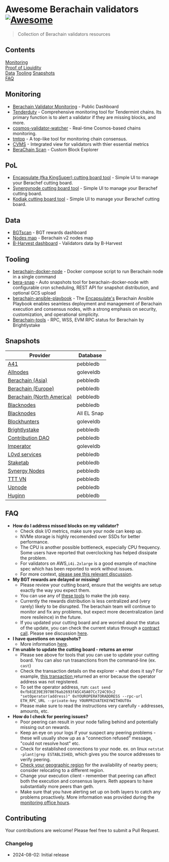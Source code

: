 # Awesome Berachain validators [![Awesome](https://awesome.re/badge.svg)](https://awesome.re)

> Collection of Berachain validators resources

## Contents
[Monitoring](#monitoring)  
[Proof of Liquidity](#pol)  
[Data](#data)
[Tooling](#tooling)
[Snapshots](#snapshots)  
[FAQ](#faq)  

## Monitoring

* [Berachain Validator Monitoring](https://grafana.tools.berachain.com/public-dashboards/d2ebb1bef39846c194e9fb731526856f?orgId=1&from=1727808520612&to=1727851720612) - Public Dashboard
* [Tenderduty](https://github.com/blockpane/tenderduty) - Comprehensive monitoring tool for Tendermint chains. Its primary function is to alert a validator if they are missing blocks, and more.
* [cosmos-validator-watcher](https://github.com/kilnfi/cosmos-validator-watcher) - Real-time Cosmos-based chains monitoring.
* [tmtop](https://github.com/QuokkaStake/tmtop) - A top-like tool for monitoring chain consensus.
* [CVMS](https://github.com/cosmostation/cvms) - Integrated view for validators with thier essential metrics
* [BeraChain Scan](https://berachainscan.com) - Custom Block Explorer

## PoL
* [Encapsulate (fka KingSuper) cutting board tool](https://cb.berachain.testnet.encapsulate.xyz) - Simple UI to manage your Berachef cutting board.
* [Synergynode cutting board tool](https://beratools.synergynodes.com/) - Simple UI to manage your Berachef cutting board.
* [Kodiak cutting board tool](https://cutting-board.beraden.com/) - Simple UI to manage your Berachef cutting board.

## Data
* [BGTscan](https://bgtscan.com/) - BGT rewards dashboard
* [Nodes map](https://services.tienthuattoan.com/testnet/berachain-v2/map) - Berachain v2 nodes map
* [B-Harvest dashboard](https://bera-dashboard.bharvest.io/) - Validators data by B-Harvest

## Tooling

* [berachain-docker-node](https://github.com/upnodedev/berachain-docker-node) - Docker compose script to run Berachain node in a single command
* [bera-snap](https://github.com/upnodedev/bera-snap) - Auto snapshots tool for berachain-docker-node with configurable cron scheduling, REST API for snapshot distribution, and optional GCS upload
* [berachain-ansible-playbook](https://github.com/encapsulate-xyz/berachain-ansible) - The [Encapsulate's](https://encapsulate.xyz/) Berachain Ansible Playbook enables seamless deployment and management of Berachain execution and consensus nodes, with a strong emphasis on security, customization, and operational simplicity.
* [Berachain-tools](https://bera-tools.brightlystake.com/) - RPC, WSS, EVM RPC status for Berachain by Brightlystake

## Snapshots

| Provider                                                                                                        | Database  |
|-----------------------------------------------------------------------------------------------------------------|-----------|
| [A41](https://narrow-cello-dab.notion.site/A41-Berachain-Testnet-v2-Snapshots-4d39b8e7046e4fc8bce4ce9cf5053b97) | pebbledb  |
| [Allnodes](https://www.publicnode.com/snapshots#berachain)                                                      | goleveldb |
| [Berachain (Asia)](https://storage.googleapis.com/bartio-snapshot-as/index.html)                                | pebbledb  |
| [Berachain (Europe)](https://storage.googleapis.com/bartio-snapshot-eu/index.html)                              | pebbledb  |
| [Berachain (North America)](https://storage.googleapis.com/bartio-snapshot/index.html)                          | pebbledb  |
| [Blacknodes](https://services.blacknodes.net/Berachain-V2/)                                                     | pebbledb  |
| [Blacknodes](https://berachain-snapshots.blacknodes.net/)                                                       |All EL Snap|
| [Blockhunters](https://blockhunters.dev/testnet/berachainv2/snapshot)                                           | goleveldb |
| [Brightlystake](https://testnet-berav2.brightlystake.com/snapshot/)                                             | pebbledb  |
| [Contribution DAO](https://services.contributiondao.com/testnet/berachain-v2/snapshots)                         | pebbledb  |
| [Imperator](https://www.imperator.co/services/chain-services/testnets/bera-v2)                                  | goleveldb |
| [L0vd services](https://chain-services.l0vd.com/testnets/berachain_v2/snapshot#sync-from-snapshot-pebbledb)     | pebbledb  |
| [Staketab](https://services.staketab.org/docs/beacon-testnet/snapshot)                                          | pebbledb  |
| [Synergy Nodes](https://synergynodes.com/service/berachain-v2-testnet)                                          | pebbledb  |
| [TTT VN](https://services.tienthuattoan.com/testnet/berachain-v2/snapshot)                                      | pebbledb  |
| [Upnode](https://bera.upnode.org/berachainv2/snapshots)                                                         | pebbledb  |
| [Huginn](https://services.huginn.tech/network/berachain)                                                        | pebbledb  |

## FAQ
* **How do I address missed blocks on my validator?**
    * Check disk I/O metrics, make sure your node can keep up.
    * NVMe storage is highly recomended over SSDs for better performance.
    * The CPU is another possible bottleneck, especially CPU frequency. Some users have reported that overclocking has helped dissipate the problem.
    * For validators on AWS,`i4i.2xlarge` is a good example of machine spec which has been reported to work without issues.
    * For more context, [please see this relevant discussion](https://discord.com/channels/924442927399313448/1245159849986228284/1273677626615009443).
* **My BGT rewards are delayed or missing!**
  * Please review your cutting board, ensure that the weights are setup exactly the way you expect them.
  * You can use any of [these tools](#pol) to make the job easy.
  * Currently the rewards distribution is less centralized and (very rarely) likely to be disrupted. The berachain team will continue to monitor and fix any problems, but expect more decentralization (and more resileince) in the future.
  * If you updated your cutting board and are worried about the status of the update, you can check the current status through a [contract call](https://docs.berachain.com/developers/contracts/berachef). Please see discussion [here](https://discord.com/channels/924442927399313448/1245159849986228284/1275152865089949781).
* **I have questions on snapshots?**
  * More information [here](snapshots.md).
* **I'm unable to update the cutting board - returns an error**
  * Please see above for tools that you can use to update your cutting board. You can also run trasanctions from the command-line (ex. `cast`)
  * Check the transaction details on the explorer - what does it say? For example, [this transaction ](https://bartio.beratrail.io/tx/0x0ad986617ee16ebb60b04b988d4aa845e817e3788702b716b949eeeb0986b17f) returned an error because the operator address was not registered.
  * To set the operator address, run: `cast send 0xfb81E39E3970076ab2693fA5C45A07Cc724C93c2 "setOperator(address)" 0xYOUROPERATORADDRESS --rpc-url ETH_RPC_URL --private-key YOURPRIVATEKEYWITHOUT0x`
  * Please make sure to read the instructions very carefully - addresses, amounts, etc.
* **How do I check for peering issues?**
  * Poor peering can result in your node falling behind and potentially missing out on rewards.
  * Keep an eye on your logs if your suspect any peering problems - these will usually show up as a "connection refused" message, "could not resolve host" etc.
  * Check for established connections to your node. ex. on linux `netstat -plant|grep ESTABLISHED`, which gives you the source addresses to verify peering.
  * [Check your geographic region](https://services.tienthuattoan.com/testnet/berachain-v2/map) for the availability of nearby peers; consider relocating to a different region.
  * Change your execution client - remember that peering can affect both the execution and consensus layers. Reth appears to have substantially more peers than geth.
  * Make sure that you have alerting set up on both layers to catch any problems proactively. More information was provided during the [monitoring office hours](https://discord.com/channels/924442927399313448/1245528095553753169/1270454196940046418).

## Contributing

Your contributions are welcome! Please feel free to submit a Pull Request.

### Changelog

* 2024-08-02: Initial release
